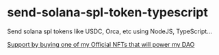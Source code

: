 # send-solana-spl-token-typescript
<p>Send solana spl tokens like USDC, Orca, etc using NodeJS, TypeScript...</p>
<a href="https://solsea.io/creator/6148adffa71fbdd02113b013/collections">Support by buying one of my Official NFTs that will power my DAO</a>